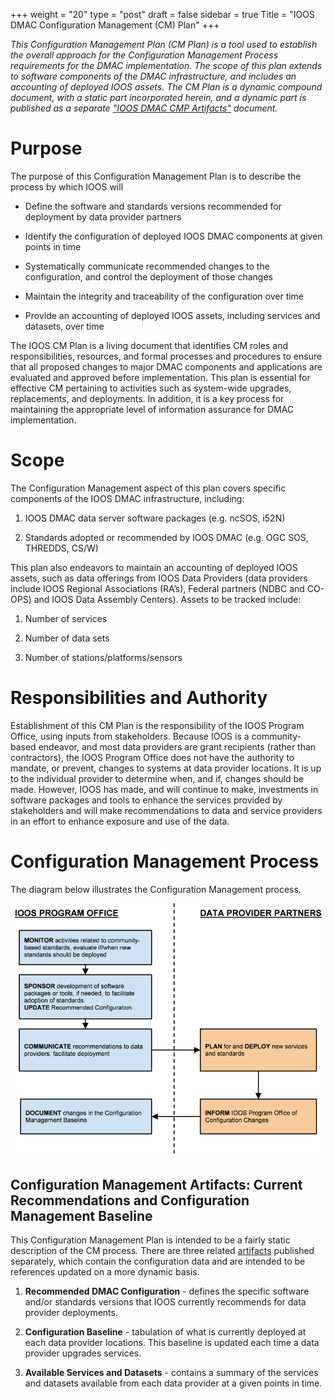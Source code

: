 +++
weight = "20"
type = "post"
draft = false
sidebar = true
Title = "IOOS DMAC Configuration Management (CM) Plan"
+++






_This Configuration Management Plan (CM Plan) is a tool used to establish the overall approach for the Configuration Management Process requirements for the DMAC implementation. The scope of this plan extends to software components of the DMAC infrastructure, and includes an accounting of deployed IOOS assets.  The CM Plan is a dynamic compound document, with a static part incorporated herein, and a dynamic part is published as a separate ["IOOS DMAC CMP Artifacts"](/cmp_artifacts/) document._
<!--more-->


# Purpose


The purpose of this Configuration Management Plan is to describe the process by which IOOS will

-   Define the software and standards versions recommended for deployment by data provider partners

-   Identify the configuration of deployed IOOS DMAC components at given points in time

-   Systematically communicate recommended changes to the configuration, and control the deployment of those changes

-   Maintain the integrity and traceability of the configuration over time

-   Provide an accounting of deployed IOOS assets, including services and datasets, over time

The IOOS CM Plan is a living document that identifies CM roles and responsibilities, resources, and formal processes and procedures to ensure that all proposed changes to major DMAC components and applications are evaluated and approved before implementation.  This plan is essential for effective CM pertaining to activities such as system-wide upgrades, replacements, and deployments.  In addition, it is a key process for maintaining the appropriate level of information assurance for DMAC implementation.

# Scope
 
The Configuration Management aspect of this plan covers specific components of the IOOS DMAC infrastructure, including:

1.  IOOS DMAC data server software packages (e.g. ncSOS, i52N)

2.  Standards adopted or recommended by IOOS DMAC (e.g. OGC SOS, THREDDS, CS/W)

This plan also endeavors to maintain an accounting of deployed IOOS assets, such as data offerings from IOOS Data Providers (data providers include IOOS Regional Associations (RA’s), Federal partners (NDBC and CO-OPS) and IOOS Data Assembly Centers). Assets to be tracked include:

1.  Number of services

2.  Number of data sets

3.  Number of stations/platforms/sensors

# Responsibilities and Authority

Establishment of this CM Plan is the responsibility of the IOOS Program Office, using inputs from stakeholders. Because IOOS is a community-based endeavor, and most data providers are grant recipients (rather than contractors), the IOOS Program Office does not have the authority to mandate, or prevent, changes to systems at data provider locations. It is up to the individual provider to determine when, and if, changes should be made. However, IOOS has made, and will continue to make, investments in software packages and tools to enhance the services provided by stakeholders and will make recommendations to data and service providers in an effort to enhance exposure and use of the data.

# Configuration Management Process

The diagram below illustrates the Configuration Management process.

![IOOS CM Process](/images/process_small.png) 

<!-- <img src="/images/process.png" style="width: 50%; height: 50%"/> -->

## Configuration Management Artifacts: Current Recommendations and Configuration Management Baseline

This Configuration Management Plan is intended to be a fairly static description of the CM process. There are three related [artifacts](/cmp_artifacts/) published separately, which contain the configuration data and are intended to be references updated on a more dynamic basis.

1.  **Recommended DMAC Configuration** - defines the specific software and/or standards versions that IOOS currently recommends for data provider deployments.

2.  **Configuration Baseline** - tabulation of what is currently deployed at each data provider locations. This baseline is updated each time a data provider upgrades services.

3.  **Available Services and Datasets** - contains a summary of the services and datasets available from each data provider at a given points in time.

